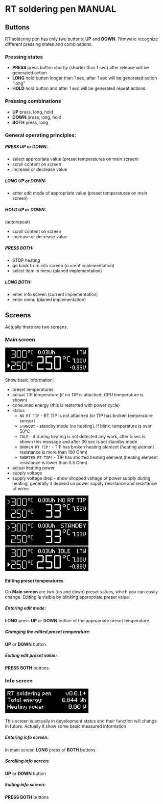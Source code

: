 # RT soldering pen MANUAL

## Buttons

RT soldering pen has only two buttons: **UP** and **DOWN**. Firmware recognize different pressing states and combinations.

### Pressing states

- **PRESS** press button shortly (shorter than 1 sec) after release will be generated action
- **LONG** hold button longer than 1 sec, after 1 sec will be generated action "long"
- **HOLD** hold button and after 1 sec will be generated repeat actions

### Pressing combinations

- **UP** press, long, hold
- **DOWN** press, long, hold
- **BOTH** press, long

### General operating principles:

##### **PRESS** **UP** or **DOWN**:

- select appropriate value (preset temperatures on main screen)
- scroll content on screen
- increase or decrease value

##### **LONG** **UP** or **DOWN**:

- enter edit mode of appropriate value (preset temperatures on main screen)

##### **HOLD** **UP** or **DOWN**:

(autorepeat)

- scroll content on screen
- increase or decrease value

##### **PRESS** **BOTH**:

- STOP heating
- go back from info screen (current implementation)
- select item in menu (planed implementation)

##### **LONG** **BOTH**:

- enter info screen (current implementation)
- enter menu (planed implementation)

## Screens

Actually there are two screens.

### Main screen

![oled3]

Show basic information:

- preset temperatures
- actual TIP temperature (if no TIP is attached, CPU temperature is shown)
- consumed energy (this is restarted with power cycle)
- status
  - `NO RT TIP` - RT TIP is not attached (or TIP has broken temperature sensor)
  - `STANDBY` - standby mode (no heating), if blink: temperature is over 50°C
  - `IDLE` -  if during heating is not detected any work, after 5 sec is shown this message and after 30 sec is set standby mode
  - `BROKEN RT TIP!` - TIP has broken heating element (heating element resistance is more than 100 Ohm)
  - `SHORTED RT TIP!` - TIP has shorted heating element (heating element resistance is lower than 0.5 Ohm)
- actual heating power
- supply voltage
- supply voltage drop - show dropped voltage of power supply during heating, generally it depend on power supply resistance and resistance of wires

![oled1]
![oled2]
![oled4]

#### Editing preset temperatures

On **Main screen** are two (up and down) preset values, which you can easily change.
Editing is visible by blinking appropriate preset value.

##### Entering edit mode:

**LONG** press **UP** or **DOWN** button of the appropriate preset temperature.

##### Changing the edited preset temperature:

**UP** or **DOWN** button.

##### Exiting edit preset value:

**PRESS** **BOTH** buttons.

### Info screen

![oled5]

This screen is actually in development status and their function will change in future.
Actually it show some basic measured information

##### Entering info screen:

in main screen **LONG** press of **BOTH** buttons

##### Scrolling info screen:

**UP** or **DOWN** button

##### Exiting info screen:

**PRESS** **BOTH** buttons

[oled1]: oled1.png "Screenshot"
[oled2]: oled2.png "Screenshot"
[oled3]: oled3.png "Screenshot"
[oled4]: oled4.png "Screenshot"
[oled5]: oled5.png "Screenshot"
